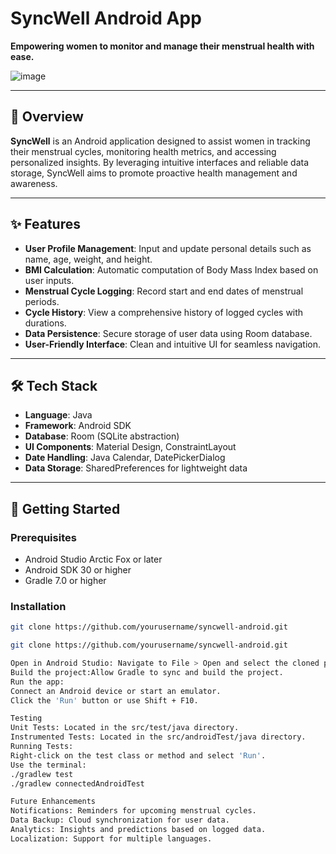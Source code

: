 # SyncWell Android App

**Empowering women to monitor and manage their menstrual health with ease.**

![image](https://github.com/user-attachments/assets/2c096a03-bb34-460f-9fbc-aff913bb7979)

---

## 📱 Overview

**SyncWell** is an Android application designed to assist women in tracking their menstrual cycles, monitoring health metrics, and accessing personalized insights. By leveraging intuitive interfaces and reliable data storage, SyncWell aims to promote proactive health management and awareness.

---

## ✨ Features

- **User Profile Management**: Input and update personal details such as name, age, weight, and height.
- **BMI Calculation**: Automatic computation of Body Mass Index based on user inputs.
- **Menstrual Cycle Logging**: Record start and end dates of menstrual periods.
- **Cycle History**: View a comprehensive history of logged cycles with durations.
- **Data Persistence**: Secure storage of user data using Room database.
- **User-Friendly Interface**: Clean and intuitive UI for seamless navigation.

---

## 🛠️ Tech Stack

- **Language**: Java  
- **Framework**: Android SDK  
- **Database**: Room (SQLite abstraction)  
- **UI Components**: Material Design, ConstraintLayout  
- **Date Handling**: Java Calendar, DatePickerDialog  
- **Data Storage**: SharedPreferences for lightweight data  

---

## 🚀 Getting Started

### Prerequisites

- Android Studio Arctic Fox or later  
- Android SDK 30 or higher  
- Gradle 7.0 or higher  

### Installation

```bash
git clone https://github.com/yourusername/syncwell-android.git

git clone https://github.com/yourusername/syncwell-android.git

Open in Android Studio: Navigate to File > Open and select the cloned project directory.
Build the project:Allow Gradle to sync and build the project.
Run the app:
Connect an Android device or start an emulator.
Click the 'Run' button or use Shift + F10.

Testing
Unit Tests: Located in the src/test/java directory.
Instrumented Tests: Located in the src/androidTest/java directory.
Running Tests:
Right-click on the test class or method and select 'Run'.
Use the terminal:
./gradlew test
./gradlew connectedAndroidTest

Future Enhancements
Notifications: Reminders for upcoming menstrual cycles.
Data Backup: Cloud synchronization for user data.
Analytics: Insights and predictions based on logged data.
Localization: Support for multiple languages.
